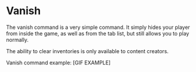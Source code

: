 # Vanish
The vanish command is a very simple command. It simply hides your player from inside the game, as well as from the tab list, but still allows you to play normally. 

The ability to clear inventories is only available to content creators.

Vanish command example:
[GIF EXAMPLE]
